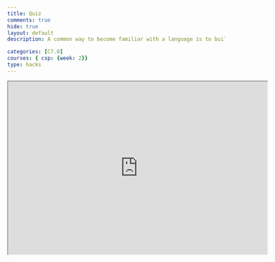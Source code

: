 ```yaml
---
title: Quiz
comments: true
hide: true
layout: default
description: A common way to become familiar with a language is to build a calculator.  This calculator shows off button with actions.

categories: [C7.0]
courses: { csp: {week: 2}}
type: hacks
---
```


<iframe src="https://replit.com/@ak1461/Pythonquiz?embed=1" width= "600" height="400"></iframe>